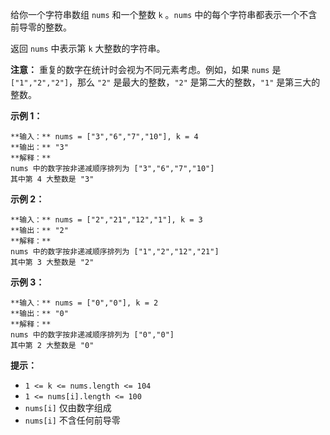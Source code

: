 给你一个字符串数组 `nums` 和一个整数 `k` 。`nums` 中的每个字符串都表示一个不含前导零的整数。

返回 `nums` 中表示第 `k` 大整数的字符串。

**注意：** 重复的数字在统计时会视为不同元素考虑。例如，如果 `nums` 是 `["1","2","2"]`，那么 `"2"`
是最大的整数，`"2"` 是第二大的整数，`"1"` 是第三大的整数。



**示例 1：**

    
    
    **输入：** nums = ["3","6","7","10"], k = 4
    **输出：** "3"
    **解释：**
    nums 中的数字按非递减顺序排列为 ["3","6","7","10"]
    其中第 4 大整数是 "3"
    

**示例 2：**

    
    
    **输入：** nums = ["2","21","12","1"], k = 3
    **输出：** "2"
    **解释：**
    nums 中的数字按非递减顺序排列为 ["1","2","12","21"]
    其中第 3 大整数是 "2"
    

**示例 3：**

    
    
    **输入：** nums = ["0","0"], k = 2
    **输出：** "0"
    **解释：**
    nums 中的数字按非递减顺序排列为 ["0","0"]
    其中第 2 大整数是 "0"
    



**提示：**

  * `1 <= k <= nums.length <= 104`
  * `1 <= nums[i].length <= 100`
  * `nums[i]` 仅由数字组成
  * `nums[i]` 不含任何前导零

